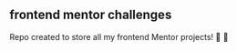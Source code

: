 ## frontend mentor challenges

Repo created to store all my frontend Mentor projects! :school_satchel: :information_desk_person:

